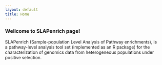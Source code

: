 ```yaml
---
layout: default
title: Home
---
```


### Wellcome to SLAPenrich page!

SLAPenrich (Sample-population Level Analysis of Pathway enrichments), is a pathway-level analysis tool set (implemented as an R package) for the characterization of genomics data from heterogeneous populations under positive selection.



